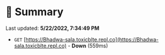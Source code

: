 # 📖 Summary
Last updated: **5/22/2022, 7:34:49 PM**

- `GET` [https://Bhadwa-sala.toxicblte.repl.co](https://Bhadwa-sala.toxicblte.repl.co) - **Down** (559ms)

